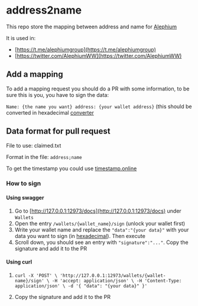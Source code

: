 # address2name

This repo store the mapping between address and name for [Alephium](alephium.org)


It is used in:

- [https://t.me/alephiumgroup](https://t.me/alephiumgroup)
- [https://twitter.com/AlephiumWW](https://twitter.com/AlephiumWW)

## Add a mapping

To add a mapping request you should do a PR with some information, to be sure this is you, you have to sign the data:

`Name: {the name you want} address: {your wallet address}` (this should be converted in hexadecimal [converter](https://www.rapidtables.com/convert/number/ascii-to-hex.html)


## Data format for pull request

File to use: claimed.txt

Format in the file: `address;name`

To get the timestamp you could use [timestamp.online](https://timestamp.online/)


### How to sign

#### Using swagger

1. Go to [http://127.0.0.1:12973/docs](http://127.0.0.1:12973/docs) under `Wallets`
2. Open the entry `/wallets/{wallet_name}/sign` (unlock your wallet first)
3. Write your wallet name and replace the `"data":"{your data}"` with your data you want to sign (in [hexadecimal](https://www.rapidtables.com/convert/number/ascii-to-hex.html)). Then execute
4. Scroll down, you should see an entry with `"signature":"..."`. Copy the signature and add it to the PR

#### Using curl

1. `curl -X 'POST' \
  'http://127.0.0.1:12973/wallets/{wallet-name}/sign' \
  -H 'accept: application/json' \
  -H 'Content-Type: application/json' \
  -d '{
  "data": "{your data}"
}'`

2. Copy the signature and add it to the PR
 
